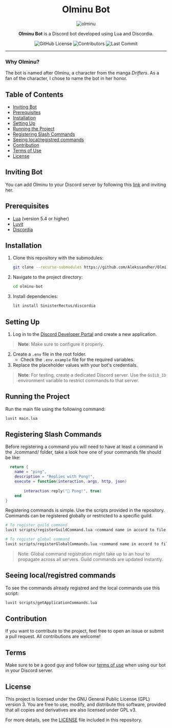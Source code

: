 <div align="center">
    
# Olminu Bot  
![olminu](https://github.com/user-attachments/assets/4c40c886-4127-4498-981a-d6a9e5ed932a)



**Olminu Bot** is a Discord bot developed using Lua and Discordia.

![GitHub License](https://img.shields.io/github/license/Alekssandher/olminu-bot?style=flat-square)
![Contributors](https://img.shields.io/github/contributors/Alekssandher/olminu-bot?style=flat-square)
![Last Commit](https://img.shields.io/github/last-commit/Alekssandher/olminu-bot?style=flat-square)
</div>

---

### Why Olminu?
The bot is named after Olminu, a character from the manga *Drifters*. As a fan of the character, I chose to name the bot in her honor.

## Table of Contents
- [Inviting Bot](#inviting-bot)
- [Prerequisites](#prerequisites)
- [Installation](#installation)
- [Setting Up](#setting-up)
- [Running the Project](#running-the-project)
- [Registering Slash Commands](#registering-slash-commands)
- [Seeing local/registred commands](#seeing-local/registred-commands)
- [Contribution](#contribution)
- [Terms of Use](#terms)
- [License](#license)

## Inviting Bot
You can add Olminu to your Discord server by following this [link](https://discord.com/oauth2/authorize?client_id=1303531869878358036) and inviting her.

## Prerequisites
- [Lua](https://www.lua.org/) (version 5.4 or higher)
- [Luvit](https://luvit.io/)
- [Discordia](https://github.com/SinisterRectus/Discordia)

## Installation

1. Clone this repository with the submodules:
    ```bash
    git clone --recurse-submodules https://github.com/Alekssandher/Olminu-Bot-Lua.git
    ```
2. Navigate to the project directory:
    ```bash
    cd olminu-bot
    ```
3. Install dependencies:
    ```bash
    lit install SinisterRectus/discordia
    ```

## Setting Up

1. Log in to the [Discord Developer Portal](https://discord.com/developers) and create a new application.
> **Note**: Make sure to configure it properly.
2. Create a `.env` file in the root folder.
    - Check the `.env.example` file for the required variables.
3. Replace the placeholder values with your bot's credentials.

> **Note**: For testing, create a dedicated Discord server. Use the `GUILD_ID` environment variable to restrict commands to that server.

## Running the Project

Run the main file using the following command:

```bash
luvit main.lua
```

## Registering Slash Commands
Before registering a command you will need to have at least a command in the ./command/ folder, take a look how one of your commands file should be like:
```lua
  return {
    name = "ping",
    description = "Replies with Pong!",
    execute = function(interaction, args, http, json) 
        
        interaction:reply("🏓 Pong!", true)
    end
}
```
Registering commands is simple. Use the scripts provided in the repository.
Commands can be registered globally or restricted to a specific guild.

```bash
# To register guild command
luvit scripts/registerGuildCommand.lua <command name in accord to file names in ./commands/>
```
```bash
# To register global command
luvit scripts/registerGlobalCommands.lua <command name in accord to file names in ./commands/>
```
> Note: Global command registration might take up to an hour to propagate across all servers. Guild commands are updated instantly.
## Seeing local/registred commands
To see the commands already registred and the local commands use this script:
```bash
luvit scripts/getApplicationCommands.lua
```
## Contribution
If you want to contribute to the project, feel free to open an issue or submit a pull request. All contributions are welcome!

## Terms
Make sure to be a good guy and follow our [terms of use](TERMS.md) when using our bot in your Discord server.

## License
This project is licensed under the GNU General Public License (GPL) version 3. You are free to use, modify, and distribute this software, provided that all copies and derivatives are also licensed under GPL v3.

For more details, see the [LICENSE](https://github.com/Alekssandher/olminu-bot/blob/main/LICENSE) file included in this repository.

